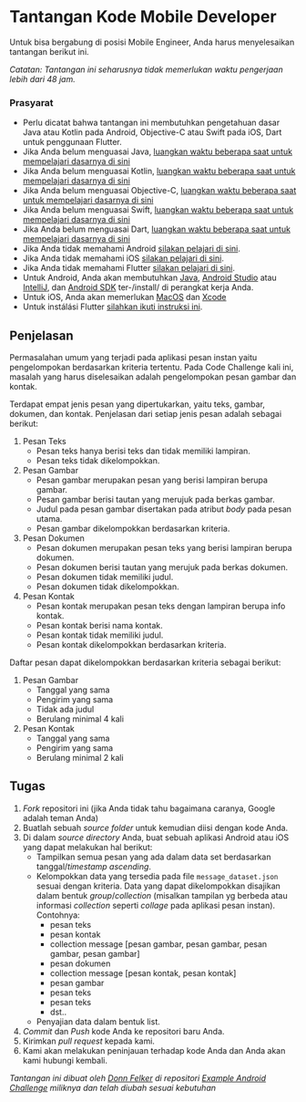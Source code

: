 # Tantangan Kode Mobile Developer
Untuk bisa bergabung di posisi Mobile Engineer, Anda harus menyelesaikan tantangan berikut ini.

*Catatan: Tantangan ini seharusnya tidak memerlukan waktu pengerjaan lebih dari 48 jam.*

### Prasyarat

* Perlu dicatat bahwa tantangan ini membutuhkan pengetahuan dasar Java atau Kotlin pada Android, Objective-C atau Swift pada iOS, Dart untuk penggunaan Flutter.
* Jika Anda belum menguasai Java, [luangkan waktu beberapa saat untuk mempelajari dasarnya di sini](http://mobile.tutsplus.com/series/learn-java-android-development/)
* Jika Anda belum menguasai Kotlin, [luangkan waktu beberapa saat untuk mempelajari dasarnya di sini](https://kotlinlang.org/docs/tutorials/)
* Jika Anda belum menguasai Objective-C, [luangkan waktu beberapa saat untuk mempelajari dasarnya di sini](http://cocoadevcentral.com/d/learn_objectivec/)
* Jika Anda belum menguasai Swift, [luangkan waktu beberapa saat untuk mempelajari dasarnya di sini](https://learnswift.tips/)
* Jika Anda belum menguasai Dart, [luangkan waktu beberapa saat untuk mempelajari dasarnya di sini](https://dart.dev/tutorials)
* Jika Anda tidak memahami Android [silakan pelajari di sini](http://d.android.com/resources/index.html).
* Jika Anda tidak memahami iOS [silakan pelajari di sini](https://www.apple.com/everyone-can-code/).
* Jika Anda tidak memahami Flutter [silakan pelajari di sini](https://flutter.dev/).
* Untuk Android, Anda akan membutuhkan [Java](http://www.java.com/en/download/), [Android Studio](http://developer.android.com/sdk/installing/studio.html) atau [IntelliJ](http://www.jetbrains.com/idea/download/), dan [Android SDK](http://d.android.com/sdk/index.html) ter-/install/ di perangkat kerja Anda.
* Untuk iOS, Anda akan memerlukan [MacOS](https://www.apple.com/lae/macos/mojave/) dan [Xcode](https://developer.apple.com/xcode/)
* Untuk instálási Flutter [silahkan ikuti instruksi ini](https://flutter.dev/docs/get-started/install).

## Penjelasan
Permasalahan umum yang terjadi pada aplikasi pesan instan yaitu pengelompokan berdasarkan kriteria tertentu. Pada Code Challenge kali ini, masalah yang harus diselesaikan adalah pengelompokan pesan gambar dan kontak.

Terdapat empat jenis pesan yang dipertukarkan, yaitu teks, gambar, dokumen, dan kontak. Penjelasan dari setiap jenis pesan adalah sebagai berikut:

1. Pesan Teks
	* Pesan teks hanya berisi teks dan tidak memiliki lampiran.
	* Pesan teks tidak dikelompokkan.
2. Pesan Gambar
	* Pesan gambar merupakan pesan yang berisi lampiran berupa gambar.
	* Pesan gambar berisi tautan yang merujuk pada berkas gambar.
	* Judul pada pesan gambar disertakan pada atribut *body* pada pesan utama.
	* Pesan gambar dikelompokkan berdasarkan kriteria.
3. Pesan Dokumen
	* Pesan dokumen merupakan pesan teks yang berisi lampiran berupa dokumen.
	* Pesan dokumen berisi tautan yang merujuk pada berkas dokumen.
	* Pesan dokumen tidak memiliki judul.
	* Pesan dokumen tidak dikelompokkan.
4. Pesan Kontak
	* Pesan kontak merupakan pesan teks dengan lampiran berupa info kontak.
	* Pesan kontak berisi nama kontak.
	* Pesan kontak tidak memiliki judul.
	* Pesan kontak dikelompokkan berdasarkan kriteria.

Daftar pesan dapat dikelompokkan berdasarkan kriteria sebagai berikut:
1. Pesan Gambar
	* Tanggal yang sama
	* Pengirim yang sama
	* Tidak ada judul
	* Berulang minimal 4 kali
2. Pesan Kontak
	* Tanggal yang sama
	* Pengirim yang sama
	* Berulang minimal 2 kali

## Tugas
1. *Fork* repositori ini (jika Anda tidak tahu bagaimana caranya, Google adalah teman Anda)
2. Buatlah sebuah *source folder* untuk kemudian diisi dengan kode Anda.
3. Di dalam *source directory* Anda, buat sebuah aplikasi Android atau iOS yang dapat melakukan hal berikut:
	* Tampilkan semua pesan yang ada dalam data set berdasarkan tanggal/*timestamp ascending*.
	* Kelompokkan data yang tersedia pada file `message_dataset.json` sesuai dengan kriteria. Data yang dapat dikelompokkan disajikan dalam bentuk *group*/*collection* (misalkan tampilan yg berbeda atau informasi *collection* seperti *collage* pada aplikasi pesan instan).
Contohnya:
		* pesan teks
		* pesan kontak
		* collection message [pesan gambar, pesan gambar, pesan gambar, pesan gambar]
		* pesan dokumen
		* collection message [pesan kontak, pesan kontak]
		* pesan gambar
		* pesan teks
		* pesan teks
		* dst..
	* Penyajian data dalam bentuk list.
1. *Commit* dan *Push* kode Anda ke repositori baru Anda.
2. Kirimkan *pull request* kepada kami.
3. Kami akan melakukan peninjauan terhadap kode Anda dan Anda akan kami hubungi kembali.

*Tantangan ini dibuat oleh [Donn Felker](https://github.com/donnfelker/) di repositori [Example Android Challenge](https://github.com/donnfelker/example-android-challenge) miliknya dan telah diubah sesuai kebutuhan*
